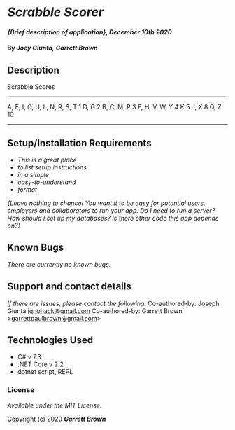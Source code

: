 # _Scrabble Scorer_

#### _{Brief description of application}, December 10th 2020_

#### By _**Joey Giunta, Garrett Brown**_

## Description
Scrabble Scores

-------------------------------------
A, E, I, O, U, L, N, R, S, T       1
D, G                               2
B, C, M, P                         3
F, H, V, W, Y                      4
K                                  5
J, X                               8
Q, Z                               10

------------------------------------


## Setup/Installation Requirements

* _This is a great place_
* _to list setup instructions_
* _in a simple_
* _easy-to-understand_
* _format_

_{Leave nothing to chance! You want it to be easy for potential users, employers and collaborators to run your app. Do I need to run a server? How should I set up my databases? Is there other code this app depends on?}_

## Known Bugs

_There are currently no known bugs._

## Support and contact details

_If there are issues, please contact the following:_
Co-authored-by: Joseph Giunta <jgnohack@gmail.com>
Co-authored-by: Garrett Brown >garrettpaulbrown@gmail.com>


## Technologies Used
- C# v 7.3
- .NET Core v 2.2
- dotnet script, REPL

### License

*Available under the MIT License.*

Copyright (c) 2020 **_Garrett Brown_**
